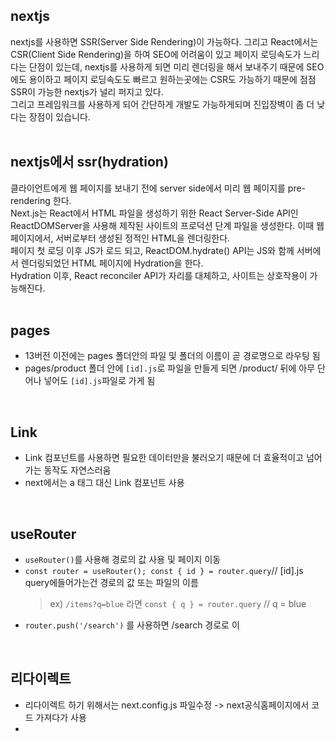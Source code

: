 ## nextjs
nextjs를 사용하면 SSR(Server Side Rendering)이 가능하다. 그리고 React에서는 CSR(Client Side Rendering)을 하여 SEO에 어려움이 있고 페이지 로딩속도가 느리다는 단점이 있는데,
nextjs를 사용하게 되면 미리 렌더링을 해서 보내주기 때문에 SEO에도 용이하고 페이지 로딩속도도 빠르고 원하는곳에는 CSR도 가능하기 때문에 점점 SSR이 가능한 nextjs가 널리 퍼지고 있다.    
그리고 프레임워크를 사용하게 되어 간단하게 개발도 가능하게되며 진입장벽이 좀 더 낮다는 장점이 있습니다.    
<br>

## nextjs에서 ssr(hydration) 
클라이언트에게 웹 페이지를 보내기 전에 server side에서 미리 웹 페이지를 pre-rendering 한다.   
Next.js는 React에서 HTML 파일을 생성하기 위한 React Server-Side API인 ReactDOMServer을 사용해 제작된 사이트의 프로덕션 단계 파일을 생성한다. 이때 웹 페이지에서, 서버로부터 생성된 정적인 HTML을 렌더링한다.   
페이지 첫 로딩 이후 JS가 로드 되고, ReactDOM.hydrate() API는 JS와 함께 서버에서 렌더링되었던 HTML 페이지에 Hydration을 한다.   
Hydration 이후, React reconciler API가 자리를 대체하고, 사이트는 상호작용이 가능해진다.   
<br>

## pages
- 13버전 이전에는 pages 폴더안의 파일 및 폴더의 이름이 곧 경로명으로 라우팅 됨
- pages/product 폴더 안에 `[id].js`로 파일을 만들게 되면 /product/ 뒤에 아무 단어나 넣어도 `[id].js`파일로 가게 됨   
<br>

## Link
- Link 컴포넌트를 사용하면 필요한 데이터만을 불러오기 때문에 더 효율적이고 넘어가는 동작도 자연스러움
- next에서는 a 태그 대신 Link 컴포넌트 사용   
<br>

## useRouter
- `useRouter()`를 사용해 경로의 값 사용 및 페이지 이동
- `const router = useRouter(); const { id } = router.query`// [id].js query에들어가는건 경로의 값 또는 파일의 이름
  > ex) `/items?q=blue` 라면 `const { q } = router.query` // q = blue
- `router.push('/search')` 를 사용하면 /search 경로로 이
<br>

## 리다이렉트
- 리다이렉트 하기 위해서는 next.config.js 파일수정 -> next공식홈페이지에서 코드 가져다가 사용
- 
